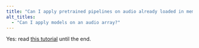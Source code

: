 ```yaml
---
title: "Can I apply pretrained pipelines on audio already loaded in memory?"
alt_titles:
  - "Can I apply models on an audio array?"
---
```


Yes: read [this tutorial](tutorials/applying_a_pipeline.ipynb) until the end.
